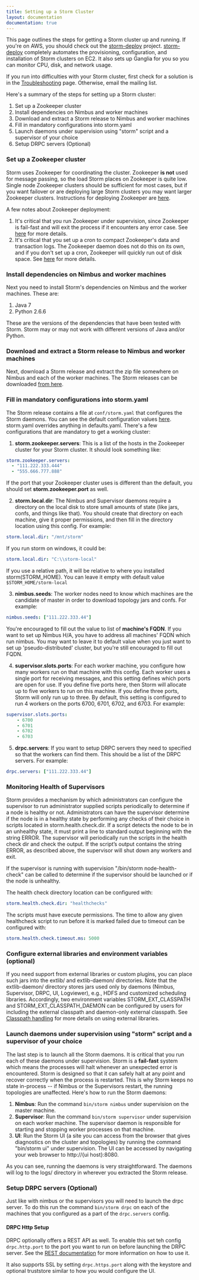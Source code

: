 ```yaml
---
title: Setting up a Storm Cluster
layout: documentation
documentation: true
---
```

This page outlines the steps for getting a Storm cluster up and running. If you're on AWS, you should check out the [storm-deploy](https://github.com/nathanmarz/storm-deploy/wiki) project. [storm-deploy](https://github.com/nathanmarz/storm-deploy/wiki) completely automates the provisioning, configuration, and installation of Storm clusters on EC2. It also sets up Ganglia for you so you can monitor CPU, disk, and network usage.

If you run into difficulties with your Storm cluster, first check for a solution is in the [Troubleshooting](Troubleshooting.html) page. Otherwise, email the mailing list.

Here's a summary of the steps for setting up a Storm cluster:

1. Set up a Zookeeper cluster
2. Install dependencies on Nimbus and worker machines
3. Download and extract a Storm release to Nimbus and worker machines
4. Fill in mandatory configurations into storm.yaml
5. Launch daemons under supervision using "storm" script and a supervisor of your choice
6. Setup DRPC servers (Optional)

### Set up a Zookeeper cluster

Storm uses Zookeeper for coordinating the cluster. Zookeeper **is not** used for message passing, so the load Storm places on Zookeeper is quite low. Single node Zookeeper clusters should be sufficient for most cases, but if you want failover or are deploying large Storm clusters you may want larger Zookeeper clusters. Instructions for deploying Zookeeper are [here](http://zookeeper.apache.org/doc/r3.3.3/zookeeperAdmin.html).

A few notes about Zookeeper deployment:

1. It's critical that you run Zookeeper under supervision, since Zookeeper is fail-fast and will exit the process if it encounters any error case. See [here](http://zookeeper.apache.org/doc/r3.3.3/zookeeperAdmin.html#sc_supervision) for more details.
2. It's critical that you set up a cron to compact Zookeeper's data and transaction logs. The Zookeeper daemon does not do this on its own, and if you don't set up a cron, Zookeeper will quickly run out of disk space. See [here](http://zookeeper.apache.org/doc/r3.3.3/zookeeperAdmin.html#sc_maintenance) for more details.

### Install dependencies on Nimbus and worker machines

Next you need to install Storm's dependencies on Nimbus and the worker machines. These are:

1. Java 7
2. Python 2.6.6

These are the versions of the dependencies that have been tested with Storm. Storm may or may not work with different versions of Java and/or Python.


### Download and extract a Storm release to Nimbus and worker machines

Next, download a Storm release and extract the zip file somewhere on Nimbus and each of the worker machines. The Storm releases can be downloaded [from here](http://github.com/apache/storm/releases).

### Fill in mandatory configurations into storm.yaml

The Storm release contains a file at `conf/storm.yaml` that configures the Storm daemons. You can see the default configuration values [here]({{page.git-blob-base}}/conf/defaults.yaml). storm.yaml overrides anything in defaults.yaml. There's a few configurations that are mandatory to get a working cluster:

1) **storm.zookeeper.servers**: This is a list of the hosts in the Zookeeper cluster for your Storm cluster. It should look something like:

```yaml
storm.zookeeper.servers:
  - "111.222.333.444"
  - "555.666.777.888"
```

If the port that your Zookeeper cluster uses is different than the default, you should set **storm.zookeeper.port** as well.

2) **storm.local.dir**: The Nimbus and Supervisor daemons require a directory on the local disk to store small amounts of state (like jars, confs, and things like that).
 You should create that directory on each machine, give it proper permissions, and then fill in the directory location using this config. For example:

```yaml
storm.local.dir: "/mnt/storm"
```
If you run storm on windows, it could be:

```yaml
storm.local.dir: "C:\\storm-local"
```
If you use a relative path, it will be relative to where you installed storm(STORM_HOME).
You can leave it empty with default value `$STORM_HOME/storm-local`

3) **nimbus.seeds**: The worker nodes need to know which machines are the candidate of master in order to download topology jars and confs. For example:

```yaml
nimbus.seeds: ["111.222.333.44"]
```
You're encouraged to fill out the value to list of **machine's FQDN**. If you want to set up Nimbus H/A, you have to address all machines' FQDN which run nimbus. You may want to leave it to default value when you just want to set up 'pseudo-distributed' cluster, but you're still encouraged to fill out FQDN.

4) **supervisor.slots.ports**: For each worker machine, you configure how many workers run on that machine with this config. Each worker uses a single port for receiving messages, and this setting defines which ports are open for use. If you define five ports here, then Storm will allocate up to five workers to run on this machine. If you define three ports, Storm will only run up to three. By default, this setting is configured to run 4 workers on the ports 6700, 6701, 6702, and 6703. For example:

```yaml
supervisor.slots.ports:
    - 6700
    - 6701
    - 6702
    - 6703
```

5) **drpc.servers**: If you want to setup DRPC servers they need to specified so that the workers can find them. This should be a list of the DRPC servers.  For example:

```yaml
drpc.servers: ["111.222.333.44"]
```

### Monitoring Health of Supervisors

Storm provides a mechanism by which administrators can configure the supervisor to run administrator supplied scripts periodically to determine if a node is healthy or not. Administrators can have the supervisor determine if the node is in a healthy state by performing any checks of their choice in scripts located in storm.health.check.dir. If a script detects the node to be in an unhealthy state, it must print a line to standard output beginning with the string ERROR. The supervisor will periodically run the scripts in the health check dir and check the output. If the script’s output contains the string ERROR, as described above, the supervisor will shut down any workers and exit.

If the supervisor is running with supervision "/bin/storm node-health-check" can be called to determine if the supervisor should be launched or if the node is unhealthy.

The health check directory location can be configured with:

```yaml
storm.health.check.dir: "healthchecks"

```
The scripts must have execute permissions.
The time to allow any given healthcheck script to run before it is marked failed due to timeout can be configured with:

```yaml
storm.health.check.timeout.ms: 5000
```

### Configure external libraries and environment variables (optional)

If you need support from external libraries or custom plugins, you can place such jars into the extlib/ and extlib-daemon/ directories. Note that the extlib-daemon/ directory stores jars used only by daemons (Nimbus, Supervisor, DRPC, UI, Logviewer), e.g., HDFS and customized scheduling libraries. Accordingly, two environment variables STORM_EXT_CLASSPATH and STORM_EXT_CLASSPATH_DAEMON can be configured by users for including the external classpath and daemon-only external classpath. See [Classpath handling](Classpath-handling.html) for more details on using external libraries.


### Launch daemons under supervision using "storm" script and a supervisor of your choice

The last step is to launch all the Storm daemons. It is critical that you run each of these daemons under supervision. Storm is a __fail-fast__ system which means the processes will halt whenever an unexpected error is encountered. Storm is designed so that it can safely halt at any point and recover correctly when the process is restarted. This is why Storm keeps no state in-process -- if Nimbus or the Supervisors restart, the running topologies are unaffected. Here's how to run the Storm daemons:

1. **Nimbus**: Run the command `bin/storm nimbus` under supervision on the master machine.
2. **Supervisor**: Run the command `bin/storm supervisor` under supervision on each worker machine. The supervisor daemon is responsible for starting and stopping worker processes on that machine.
3. **UI**: Run the Storm UI (a site you can access from the browser that gives diagnostics on the cluster and topologies) by running the command "bin/storm ui" under supervision. The UI can be accessed by navigating your web browser to http://{ui host}:8080.

As you can see, running the daemons is very straightforward. The daemons will log to the logs/ directory in wherever you extracted the Storm release.

### Setup DRPC servers (Optional)

Just like with nimbus or the supervisors you will need to launch the drpc server.  To do this run the command `bin/storm drpc` on each of the machines that you configured as a part of the `drpc.servers` config.

#### DRPC Http Setup

DRPC optionally offers a REST API as well.  To enable this set teh config `drpc.http.port` to the port you want to run on before launching the DRPC server. See the [REST documentation](STORM-UI-REST-API.html) for more information on how to use it.

It also supports SSL by setting `drpc.https.port` along with the keystore and optional truststore similar to how you would configure the UI.
